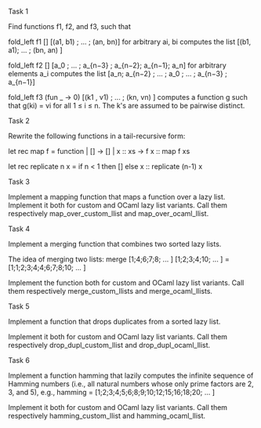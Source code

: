 Task 1

Find functions f1, f2, and f3, such that

fold_left f1 [] [(a1, b1) ; ... ; (an, bn)] for arbitrary ai, bi computes the list [(b1, a1); ... ; (bn, an) ]

fold_left f2 [] [a_0 ; ... ; a_{n−3} ; a_{n−2}; a_{n−1}; a_n] for arbitrary elements a_i computes the list [a_n; a_{n−2} ; ... ; a_0 ; ... ; a_{n−3} ; a_{n−1}]

fold_left f3 (fun _ -> 0) [(k1 , v1) ; ... ; (kn, vn) ] computes a function g such that g(ki) = vi for all 1 ≤ i ≤ n. The k's are assumed to be pairwise distinct.


Task 2

Rewrite the following functions in a tail-recursive form:

   let rec map f = function
      | [] -> []
      | x :: xs -> f x :: map f xs


   let rec replicate n x =
      if n < 1 then [] else x :: replicate (n-1) x


Task 3

Implement a mapping function that maps a function over a lazy list. Implement it both for custom and OCaml lazy list variants. Call them respectively map_over_custom_llist and map_over_ocaml_llist.

Task 4

Implement a merging function that combines two sorted lazy lists.

The idea of merging two lists: merge [1;4;6;7;8; ... ] [1;2;3;4;10; ... ] = [1;1;2;3;4;4;6;7;8;10; ... ]

Implement the function both for custom and OCaml lazy list variants. Call them respectively merge_custom_llists and merge_ocaml_llists.

Task 5

Implement a function that drops duplicates from a sorted lazy list.

Implement it both for custom and OCaml lazy list variants. Call them respectively drop_dupl_custom_llist and drop_dupl_ocaml_llist.

Task 6

Implement a function hamming that lazily computes the infinite sequence of Hamming numbers (i.e., all natural numbers whose only prime factors are 2, 3, and 5), e.g., hamming = [1;2;3;4;5;6;8;9;10;12;15;16;18;20; ... ]

Implement it both for custom and OCaml lazy list variants. Call them respectively hamming_custom_llist and hamming_ocaml_llist.